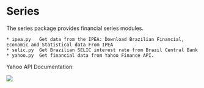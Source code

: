# Series

The series package provides financial series modules.

    * ipea.py   Get data from the IPEA: Download Brazilian Financial, Economic and Statistical data From IPEA
    * selic.py  Get Brazilian SELIC interest rate from Brazil Central Bank
    * yahoo.py  Get financial data from Yahoo Finance API.
    
    
Yahoo API Documentation:

![](https://github.com/caiorss/m2py/blob/master/m2py/finance/series/yahoo_api.png)